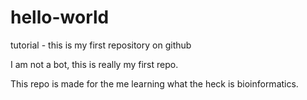 # hello-world
tutorial - this is my first repository on github

I am not a bot, this is really my first repo.

This repo is made for the me learning what the heck is bioinformatics.
